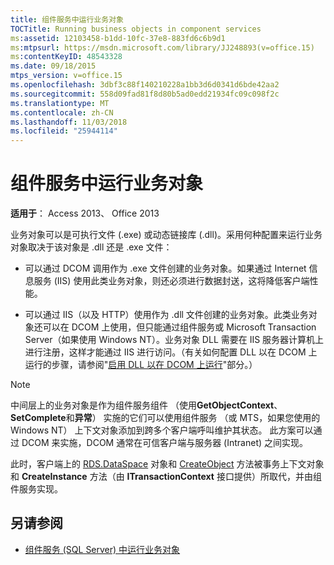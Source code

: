 ```yaml
---
title: 组件服务中运行业务对象
TOCTitle: Running business objects in component services
ms:assetid: 12103458-b1dd-10fc-37e8-883fd6c6b9d1
ms:mtpsurl: https://msdn.microsoft.com/library/JJ248893(v=office.15)
ms:contentKeyID: 48543328
ms.date: 09/18/2015
mtps_version: v=office.15
ms.openlocfilehash: 3dbf3c88f140210228a1bb3d6d0341d6bde42aa2
ms.sourcegitcommit: 558d09fad81f8d80b5ad0edd21934fc09c098f2c
ms.translationtype: MT
ms.contentlocale: zh-CN
ms.lasthandoff: 11/03/2018
ms.locfileid: "25944114"
---
```

# <a name="running-business-objects-in-component-services"></a>组件服务中运行业务对象

**适用于**： Access 2013、 Office 2013

业务对象可以是可执行文件 (.exe) 或动态链接库 (.dll)。采用何种配置来运行业务对象取决于该对象是 .dll 还是 .exe 文件：

  - 可以通过 DCOM 调用作为 .exe 文件创建的业务对象。如果通过 Internet 信息服务 (IIS) 使用此类业务对象，则还必须进行数据封送，这将降低客户端性能。

  - 可以通过 IIS（以及 HTTP）使用作为 .dll 文件创建的业务对象。此类业务对象还可以在 DCOM 上使用，但只能通过组件服务或 Microsoft Transaction Server（如果使用 Windows NT）。业务对象 DLL 需要在 IIS 服务器计算机上进行注册，这样才能通过 IIS 进行访问。（有关如何配置 DLL 以在 DCOM 上运行的步骤，请参阅"[启用 DLL 以在 DCOM 上运行](enabling-a-dll-to-run-on-dcom.md)"部分。）


> [!NOTE]
> 中间层上的业务对象是作为组件服务组件 （使用**GetObjectContext**、 **SetComplete**和**异常**） 实施的它们可以使用组件服务 （或 MTS，如果您使用的 Windows NT） 上下文对象添加到跨多个客户端呼叫维护其状态。 此方案可以通过 DCOM 来实施，DCOM 通常在可信客户端与服务器 (Intranet) 之间实现。 
>
> 此时，客户端上的 [RDS.DataSpace](dataspace-object-rds.md) 对象和 [CreateObject](createobject-method-rds.md) 方法被事务上下文对象和 **CreateInstance** 方法（由 **ITransactionContext** 接口提供）所取代，并由组件服务实现。


## <a name="see-also"></a>另请参阅

- [组件服务 (SQL Server) 中运行业务对象](https://docs.microsoft.com/sql/ado/guide/remote-data-service/running-business-objects-in-component-services?view=sql-server-2017)